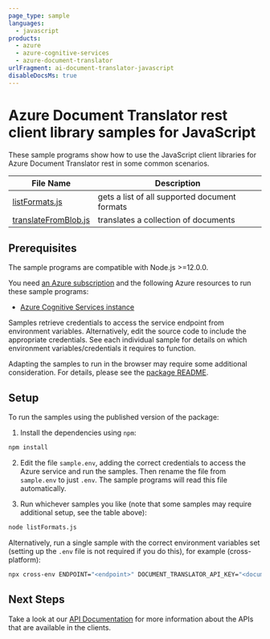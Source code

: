 ```yaml
---
page_type: sample
languages:
  - javascript
products:
  - azure
  - azure-cognitive-services
  - azure-document-translator
urlFragment: ai-document-translator-javascript
disableDocsMs: true
---
```


# Azure Document Translator rest client library samples for JavaScript

These sample programs show how to use the JavaScript client libraries for Azure Document Translator rest in some common scenarios.

| **File Name**                             | **Description**                               |
| ----------------------------------------- | --------------------------------------------- |
| [listFormats.js][listformats]             | gets a list of all supported document formats |
| [translateFromBlob.js][translatefromblob] | translates a collection of documents          |

## Prerequisites

The sample programs are compatible with Node.js >=12.0.0.

You need [an Azure subscription][freesub] and the following Azure resources to run these sample programs:

- [Azure Cognitive Services instance][createinstance_azurecognitiveservicesinstance]

Samples retrieve credentials to access the service endpoint from environment variables. Alternatively, edit the source code to include the appropriate credentials. See each individual sample for details on which environment variables/credentials it requires to function.

Adapting the samples to run in the browser may require some additional consideration. For details, please see the [package README][package].

## Setup

To run the samples using the published version of the package:

1. Install the dependencies using `npm`:

```bash
npm install
```

2. Edit the file `sample.env`, adding the correct credentials to access the Azure service and run the samples. Then rename the file from `sample.env` to just `.env`. The sample programs will read this file automatically.

3. Run whichever samples you like (note that some samples may require additional setup, see the table above):

```bash
node listFormats.js
```

Alternatively, run a single sample with the correct environment variables set (setting up the `.env` file is not required if you do this), for example (cross-platform):

```bash
npx cross-env ENDPOINT="<endpoint>" DOCUMENT_TRANSLATOR_API_KEY="<document translator api key>" node listFormats.js
```

## Next Steps

Take a look at our [API Documentation][apiref] for more information about the APIs that are available in the clients.

[listformats]: https://github.com/Azure/azure-sdk-for-js/blob/master/sdk/documenttranslator/ai-document-translator-rest/samples/v1/javascript/listFormats.js
[translatefromblob]: https://github.com/Azure/azure-sdk-for-js/blob/master/sdk/documenttranslator/ai-document-translator-rest/samples/v1/javascript/translateFromBlob.js
[apiref]: https://docs.microsoft.com/javascript/api/@azure/ai-document-translator
[freesub]: https://azure.microsoft.com/free/
[createinstance_azurecognitiveservicesinstance]: https://docs.microsoft.com/azure/cognitive-services/cognitive-services-apis-create-account
[package]: https://github.com/Azure/azure-sdk-for-js/tree/master/sdk/documenttranslator/ai-document-translator-rest/README.md
